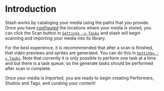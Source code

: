 # Introduction

Stash works by cataloging your media using the paths that you provide. Once you have [configured](/settings?tab=library) the locations where your media is stored, you can click the Scan button in [`Settings -> Tasks`](/settings?tab=tasks) and stash will begin scanning and importing your media into its library.

For the best experience, it is recommmended that after a scan is finished, that video previews and sprites are generated. You can do this in [`Settings -> Tasks`](/settings?tab=tasks). Note that currently it is only possible to perform one task at a time and but there is a task queue, so the generate tasks should be performed after scan is complete.

Once your media is imported, you are ready to begin creating Performers, Studios and Tags, and curating your content!